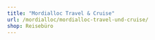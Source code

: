```yaml
---
title: "Mordialloc Travel & Cruise"
url: /mordialloc/mordialloc-travel-und-cruise/
shop: Reisebüro
---
```


